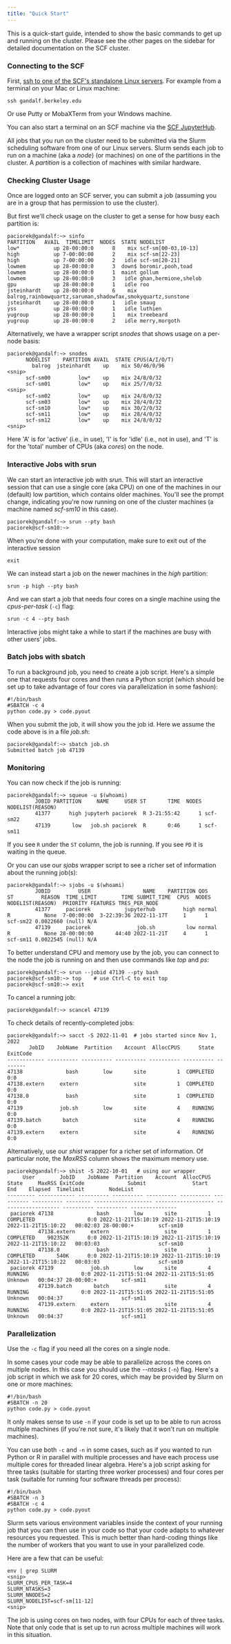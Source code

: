```yaml
---
title: "Quick Start"
---
```


This is a quick-start guide, intended to show the basic commands to get
up and running on the cluster. Please see the other pages on the sidebar for
detailed documentation on the SCF cluster.

### Connecting to the SCF

First, [ssh to one of the SCF's standalone Linux servers](../../access/ssh.md).
For example from a terminal on your Mac or Linux machine:

```{code} shell
ssh gandalf.berkeley.edu
```


Or use Putty or MobaXTerm from your Windows machine.

You can also start a terminal on an SCF machine via the
[SCF JupyterHub](../../access/jupyterhub.md).

All jobs that you run on the cluster need to be submitted via the Slurm
scheduling software from one of our Linux servers. Slurm sends each job
to run on a machine (aka a *node*) (or machines) on one of the
partitions in the cluster. A *partition* is a collection of machines
with similar hardware.

### Checking Cluster Usage

Once are logged onto an SCF server, you can submit a job (assuming you
are in a group that has permission to use the cluster).

But first we'll check usage on the cluster to get a sense for how busy
each partition is:

```{code} shell-session
paciorek@gandalf:~> sinfo
PARTITION   AVAIL  TIMELIMIT  NODES  STATE NODELIST
low*           up 28-00:00:0      8    mix scf-sm[00-03,10-13]
high           up 7-00:00:00      2    mix scf-sm[22-23]
high           up 7-00:00:00      2   idle scf-sm[20-21]
lowmem         up 28-00:00:0      3  down$ boromir,pooh,toad
lowmem         up 28-00:00:0      1  maint gollum
lowmem         up 28-00:00:0      3   idle ghan,hermione,shelob
gpu            up 28-00:00:0      1   idle roo
jsteinhardt    up 28-00:00:0      6    mix balrog,rainbowquartz,saruman,shadowfax,smokyquartz,sunstone
jsteinhardt    up 28-00:00:0      1   idle smaug
yss            up 28-00:00:0      1   idle luthien
yugroup        up 28-00:00:0      1    mix treebeard
yugroup        up 28-00:00:0      2   idle merry,morgoth
```

Alternatively, we have a wrapper script *snodes* that shows usage on a
per-node basis:

```{code} shell-session
paciorek@gandalf:~> snodes
      NODELIST    PARTITION AVAIL  STATE CPUS(A/I/O/T)
        balrog  jsteinhardt    up    mix 50/46/0/96
<snip>
      scf-sm00         low*    up    mix 24/8/0/32
      scf-sm01         low*    up    mix 25/7/0/32
<snip>
      scf-sm02         low*    up    mix 24/8/0/32
      scf-sm03         low*    up    mix 28/4/0/32
      scf-sm10         low*    up    mix 30/2/0/32
      scf-sm11         low*    up    mix 28/4/0/32
      scf-sm12         low*    up    mix 24/8/0/32
<snip>
```

Here 'A' is for 'active' (i.e., in use), 'I' is for 'idle' (i.e., not in
use), and 'T' is for the 'total' number of CPUs (aka *cores*) on the
node. 

### Interactive Jobs with srun

We can start an interactive job with *srun*. This will start an
interactive session that can use a single core (aka CPU) on one of the
machines in our (default) low partition, which contains older machines.
You'll see the prompt change, indicating you're now running on one of
the cluster machines (a machine named *scf-sm10* in this case). 

```{code} shell-session
paciorek@gandalf:~> srun --pty bash
paciorek@scf-sm10:~> 
```

When you're done with your computation, make sure to exit out of the
interactive session

```{code} shell
exit
```

We can instead start a job on the newer machines in the *high*
partition:

```{code} shell
srun -p high --pty bash
```

And we can start a job that needs four cores on a single machine using
the *cpus-per-task* (`-c`) flag:

```{code} shell
srun -c 4 --pty bash
```

Interactive jobs might take a while to start if the machines are busy
with other users' jobs.

### Batch jobs with sbatch

To run a background job, you need to create a job script. Here's a
simple one that requests four cores and then runs a Python script (which
should be set up to take advantage of four cores via parallelization in
some fashion):

```{code} bash
#!/bin/bash
#SBATCH -c 4
python code.py > code.pyout
```

When you submit the job, it will show you the job id. Here we assume the
code above is in a file *job.sh*:

```{code} shell-session
paciorek@gandalf:~> sbatch job.sh
Submitted batch job 47139
```

### Monitoring

You can now check if the job is running:

```{code} shell-session
paciorek@gandalf:~> squeue -u $(whoami)
         JOBID PARTITION     NAME     USER ST       TIME  NODES NODELIST(REASON)
         41377      high jupyterh paciorek  R 3-21:55:42      1 scf-sm22
         47139       low   job.sh paciorek  R       0:46      1 scf-sm11
```

If you see `R` under the `ST` column, the job is running. If you see
`PD` it is waiting in the queue.

Or you can use our *sjobs* wrapper script to see a richer set of
information about the running job(s):

```{code} shell-session
paciorek@gandalf:~> sjobs -u $(whoami)
         JOBID         USER                 NAME    PARTITION QOS      ST         REASON  TIME_LIMIT        TIME SUBMIT_TIME  CPUS  NODES     NODELIST(REASON)  PRIORITY FEATURES TRES_PER_NODE
         41377     paciorek           jupyterhub         high normal    R           None  7-00:00:00  3-22:39:36 2022-11-17T     1      1             scf-sm22 0.0022660 (null) N/A
         47139     paciorek               job.sh          low normal    R           None 28-00:00:00       44:40 2022-11-21T     4      1             scf-sm11 0.0022545 (null) N/A
```

To better understand CPU and memory use by the job, you can connect to
the node the job is running on and then use commands like *top* and
*ps*:

```{code} shell-session
paciorek@gandalf:~> srun --jobid 47139 --pty bash
paciorek@scf-sm10:~> top    # use Ctrl-C to exit top
paciorek@scf-sm10:~> exit
```

To cancel a running job:

```{code} shell-session
paciorek@gandalf:~> scancel 47139
```

To check details of recently-completed jobs:

```{code} shell-session
paciorek@gandalf:~> sacct -S 2022-11-01  # jobs started since Nov 1, 2022
       JobID    JobName  Partition    Account  AllocCPUS      State ExitCode 
------------ ---------- ---------- ---------- ---------- ---------- -------- 
47138              bash        low       site          1  COMPLETED      0:0 
47138.extern     extern                  site          1  COMPLETED      0:0 
47138.0            bash                  site          1  COMPLETED      0:0 
47139            job.sh        low       site          4    RUNNING      0:0 
47139.batch       batch                  site          4    RUNNING      0:0 
47139.extern     extern                  site          4    RUNNING      0:0 
```

Alternatively, use our *shist* wrapper for a richer set of information.
Of particular note, the *MaxRSS* column shows the maximum memory use.

```{code} shell-session
paciorek@gandalf:~> shist -S 2022-10-01   # using our wrapper
     User        JobID    JobName  Partition    Account  AllocCPUS      State     MaxRSS ExitCode              Submit               Start                 End    Elapsed  Timelimit        NodeList 
--------- ------------ ---------- ---------- ---------- ---------- ---------- ---------- -------- ------------------- ------------------- ------------------- ---------- ---------- --------------- 
 paciorek 47138              bash        low       site          1  COMPLETED                 0:0 2022-11-21T15:10:19 2022-11-21T15:10:19 2022-11-21T15:10:22   00:02:03 28-00:00:+        scf-sm10 
          47138.extern     extern                  site          1  COMPLETED    902352K      0:0 2022-11-21T15:10:19 2022-11-21T15:10:19 2022-11-21T15:10:22   00:03:03                   scf-sm10 
          47138.0            bash                  site          1  COMPLETED       540K      0:0 2022-11-21T15:10:19 2022-11-21T15:10:19 2022-11-21T15:10:22   00:03:03                   scf-sm10 
 paciorek 47139            job.sh        low       site          4    RUNNING                 0:0 2022-11-21T15:51:04 2022-11-21T15:51:05             Unknown   00:04:37 28-00:00:+        scf-sm11 
          47139.batch       batch                  site          4    RUNNING                 0:0 2022-11-21T15:51:05 2022-11-21T15:51:05             Unknown   00:04:37                   scf-sm11 
          47139.extern     extern                  site          4    RUNNING                 0:0 2022-11-21T15:51:05 2022-11-21T15:51:05             Unknown   00:04:37                   scf-sm11 
```

### Parallelization

Use the `-c` flag if you need all the cores on a single node.

In some cases your code may be able to parallelize across the cores on
multiple nodes. In this case you should use the *--ntasks* (`-n`) flag.
Here's a job script in which we ask for 20 cores, which may be provided
by Slurm on one or more machines:

```{code} bash
#!/bin/bash
#SBATCH -n 20
python code.py > code.pyout
```

It only makes sense to use `-n` if your code is set up to be able to run
across multiple machines (if you're not sure, it's likely that it won't
run on multiple machines).

You can use both `-c` and `-n` in some cases, such as if you wanted to
run Python or R in parallel with multiple processes and have each
process use multiple cores for threaded linear algebra. Here's a job
script asking for three tasks (suitable for starting three worker
processes) and four cores per task (suitable for running four software
threads per process):

```{code} bash
#!/bin/bash
#SBATCH -n 3
#SBATCH -c 4
python code.py > code.pyout
```

Slurm sets various environment variables inside the context of your
running job that you can then use in your code so that your code adapts
to whatever resources you requested. This is much better than
hard-coding things like the number of workers that you want to use in
your parallelized code. 

Here are a few that can be useful:

```{code} shell-session
env | grep SLURM
<snip>
SLURM_CPUS_PER_TASK=4
SLURM_NTASKS=3
SLURM_NNODES=2
SLURM_NODELIST=scf-sm[11-12]
<snip>
```

The job is using cores on two nodes, with four CPUs for each of three
tasks. Note that only code that is set up to run across multiple
machines will work in this situation.
